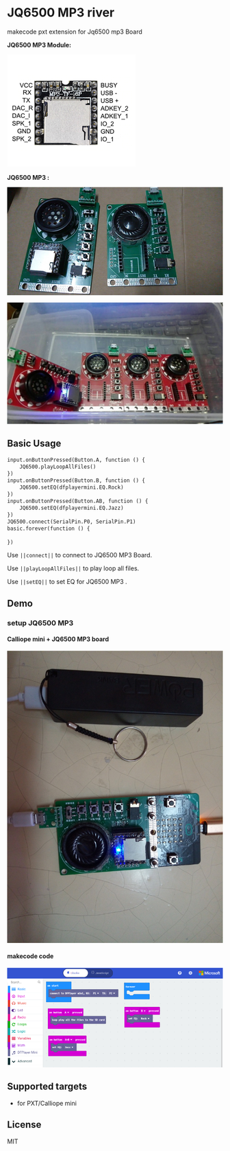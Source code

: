 # JQ6500 MP3 river
makecode pxt extension for Jq6500 mp3 Board

**JQ6500 MP3 Module:**

![Alt text](https://github.com/51bit/DFPlayerMini/raw/master/icon.png?raw=true "DFPlayer Mini Module")

**JQ6500 MP3 :**

![Alt text](https://github.com/51bit/DFPlayerMini/raw/master/icon2.png?raw=true "JQ6500 Audio Board picture")

![Alt text](https://github.com/51bit/DFPlayerMini/raw/master/icon3.jpg?raw=true "JQ6500 Audio Board picture 2")

## Basic Usage

```blocks
input.onButtonPressed(Button.A, function () {
    JQ6500.playLoopAllFiles()
})
input.onButtonPressed(Button.B, function () {
    JQ6500.setEQ(dfplayermini.EQ.Rock)
})
input.onButtonPressed(Button.AB, function () {
    JQ6500.setEQ(dfplayermini.EQ.Jazz)
})
JQ6500.connect(SerialPin.P0, SerialPin.P1)
basic.forever(function () {
	
})
```

Use ``||connect||`` to connect to JQ6500 MP3 Board.

Use ``||playLoopAllFiles||`` to play loop all files.

Use ``||setEQ||`` to set EQ for JQ6500 MP3 .

## Demo

### setup JQ6500 MP3 

#### Calliope mini + JQ6500 MP3 board
![Alt text](https://github.com/51bit/DFPlayerMini/raw/master/microbitDemo.jpg?raw=true "Calliope mini + JQ6500 board")

#### makecode code
![Alt text](https://github.com/51bit/DFPlayerMini/raw/master/makecodeDemo.png?raw=true "makecode code")

## Supported targets

* for PXT/Calliope mini

## License

MIT
